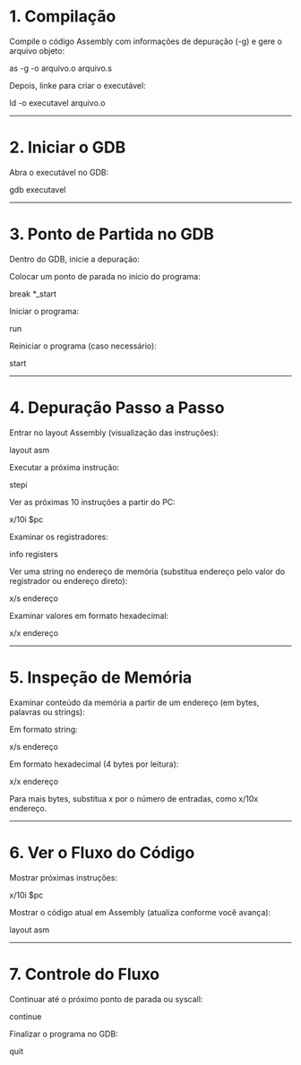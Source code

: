 # 1. Compilação

Compile o código Assembly com informações de depuração (-g) e gere o arquivo objeto:

as -g -o arquivo.o arquivo.s

Depois, linke para criar o executável:

ld -o executavel arquivo.o


---

# 2. Iniciar o GDB

Abra o executável no GDB:

gdb executavel


---

# 3. Ponto de Partida no GDB

Dentro do GDB, inicie a depuração:

Colocar um ponto de parada no início do programa:

break *_start

Iniciar o programa:

run

Reiniciar o programa (caso necessário):

start


---

# 4. Depuração Passo a Passo

Entrar no layout Assembly (visualização das instruções):

layout asm

Executar a próxima instrução:

stepi

Ver as próximas 10 instruções a partir do PC:

x/10i $pc

Examinar os registradores:

info registers

Ver uma string no endereço de memória (substitua endereço pelo valor do registrador ou endereço direto):

x/s endereço

Examinar valores em formato hexadecimal:

x/x endereço


---

# 5. Inspeção de Memória

Examinar conteúdo da memória a partir de um endereço (em bytes, palavras ou strings):

Em formato string:

x/s endereço

Em formato hexadecimal (4 bytes por leitura):

x/x endereço

Para mais bytes, substitua x por o número de entradas, como x/10x endereço.



---

# 6. Ver o Fluxo do Código

Mostrar próximas instruções:

x/10i $pc

Mostrar o código atual em Assembly (atualiza conforme você avança):

layout asm


---

# 7. Controle do Fluxo

Continuar até o próximo ponto de parada ou syscall:

continue

Finalizar o programa no GDB:

quit


